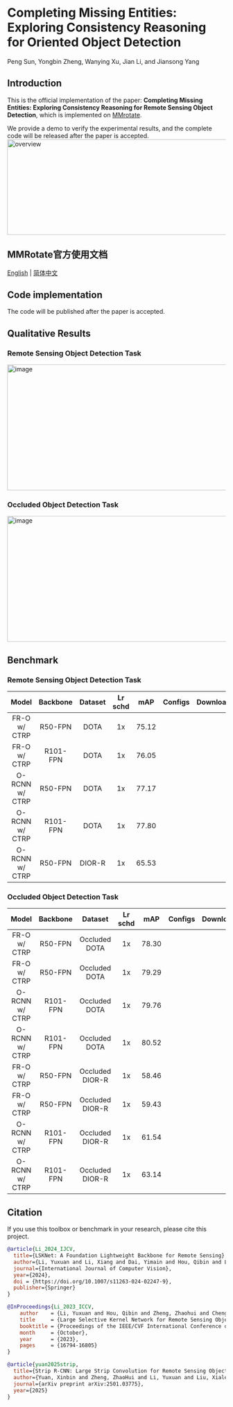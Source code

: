# Completing Missing Entities: Exploring Consistency Reasoning for Oriented Object Detection
Peng Sun, Yongbin Zheng, Wanying Xu, Jian Li, and Jiansong Yang

## Introduction
This is the official implementation of the paper: **Completing Missing Entities: Exploring Consistency Reasoning for Remote Sensing Object Detection**, which is implemented on [MMrotate](https://github.com/open-mmlab/mmrotate).

We provide a demo to verify the experimental results, and the complete code will be released after the paper is accepted.
<img width="600" height="220" alt="overview" src="https://github.com/user-attachments/assets/97ad4528-bcff-4e55-a7c7-3176c84d6ad0" />

## MMRotate官方使用文档
[English](/README-EN.md) | [简体中文](/README-CN.md)

## Code implementation
The code will be published after the paper is accepted. 

## Qualitative Results
### Remote Sensing Object Detection Task
<img width="600" height="290" alt="image" src="https://github.com/user-attachments/assets/485f5933-9848-49d4-bf67-5855963d353e" />

### Occluded Object Detection Task
<img width="600" height="290" alt="image" src="https://github.com/user-attachments/assets/00d67835-2304-440f-90bb-449c608ccb1f" />

## Benchmark
### Remote Sensing Object Detection Task
| Model | Backbone | Dataset | Lr schd |  mAP | Configs | Download |
|:-:|:-:|:-:|:-:|:-:|:-:|:-:|
| FR-O w/ CTRP   | R50-FPN  | DOTA   | 1x  | 75.12 | 
| FR-O w/ CTRP   | R101-FPN | DOTA   | 1x  | 76.05 |
| O-RCNN w/ CTRP | R50-FPN  | DOTA   | 1x  | 77.17 |
| O-RCNN w/ CTRP | R101-FPN | DOTA   | 1x  | 77.80 |
| O-RCNN w/ CTRP | R50-FPN  | DIOR-R | 1x  | 65.53 |

### Occluded Object Detection Task
| Model | Backbone | Dataset | Lr schd |  mAP | Configs | Download |
|:-:|:-:|:-:|:-:|:-:|:-:|:-:|
| FR-O w/ CTRP   | R50-FPN  | Occluded DOTA   | 1x  | 78.30 |
| FR-O w/ CTRP   | R50-FPN  | Occluded DOTA   | 1x  | 79.29 |
| O-RCNN w/ CTRP | R101-FPN | Occluded DOTA   | 1x  | 79.76 |
| O-RCNN w/ CTRP | R101-FPN | Occluded DOTA   | 1x  | 80.52 |
| FR-O w/ CTRP   | R50-FPN  | Occluded DIOR-R | 1x  | 58.46 |
| FR-O w/ CTRP   | R50-FPN  | Occluded DIOR-R | 1x  | 59.43 |
| O-RCNN w/ CTRP | R101-FPN | Occluded DIOR-R | 1x  | 61.54 |
| O-RCNN w/ CTRP | R101-FPN | Occluded DIOR-R | 1x  | 63.14 |

## Citation

If you use this toolbox or benchmark in your research, please cite this project.

```bibtex
@article{Li_2024_IJCV,
  title={LSKNet: A Foundation Lightweight Backbone for Remote Sensing},
  author={Li, Yuxuan and Li, Xiang and Dai, Yimain and Hou, Qibin and Liu, Li and Liu, Yongxiang and Cheng, Ming-Ming and Yang, Jian},
  journal={International Journal of Computer Vision},
  year={2024},
  doi = {https://doi.org/10.1007/s11263-024-02247-9},
  publisher={Springer}
}

@InProceedings{Li_2023_ICCV,
    author    = {Li, Yuxuan and Hou, Qibin and Zheng, Zhaohui and Cheng, Ming-Ming and Yang, Jian and Li, Xiang},
    title     = {Large Selective Kernel Network for Remote Sensing Object Detection},
    booktitle = {Proceedings of the IEEE/CVF International Conference on Computer Vision (ICCV)},
    month     = {October},
    year      = {2023},
    pages     = {16794-16805}
}

@article{yuan2025strip,
  title={Strip R-CNN: Large Strip Convolution for Remote Sensing Object Detection},
  author={Yuan, Xinbin and Zheng, ZhaoHui and Li, Yuxuan and Liu, Xialei and Liu, Li and Li, Xiang and Hou, Qibin and Cheng, Ming-Ming},
  journal={arXiv preprint arXiv:2501.03775},
  year={2025}
}

```
